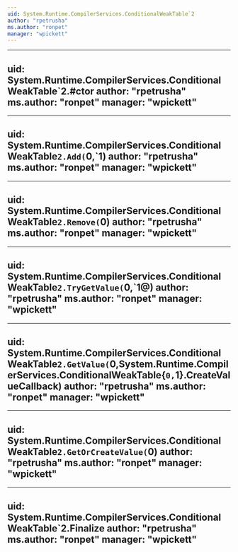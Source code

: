 ```yaml
---
uid: System.Runtime.CompilerServices.ConditionalWeakTable`2
author: "rpetrusha"
ms.author: "ronpet"
manager: "wpickett"
---
```


---
uid: System.Runtime.CompilerServices.ConditionalWeakTable`2.#ctor
author: "rpetrusha"
ms.author: "ronpet"
manager: "wpickett"
---

---
uid: System.Runtime.CompilerServices.ConditionalWeakTable`2.Add(`0,`1)
author: "rpetrusha"
ms.author: "ronpet"
manager: "wpickett"
---

---
uid: System.Runtime.CompilerServices.ConditionalWeakTable`2.Remove(`0)
author: "rpetrusha"
ms.author: "ronpet"
manager: "wpickett"
---

---
uid: System.Runtime.CompilerServices.ConditionalWeakTable`2.TryGetValue(`0,`1@)
author: "rpetrusha"
ms.author: "ronpet"
manager: "wpickett"
---

---
uid: System.Runtime.CompilerServices.ConditionalWeakTable`2.GetValue(`0,System.Runtime.CompilerServices.ConditionalWeakTable{`0,`1}.CreateValueCallback)
author: "rpetrusha"
ms.author: "ronpet"
manager: "wpickett"
---

---
uid: System.Runtime.CompilerServices.ConditionalWeakTable`2.GetOrCreateValue(`0)
author: "rpetrusha"
ms.author: "ronpet"
manager: "wpickett"
---

---
uid: System.Runtime.CompilerServices.ConditionalWeakTable`2.Finalize
author: "rpetrusha"
ms.author: "ronpet"
manager: "wpickett"
---
